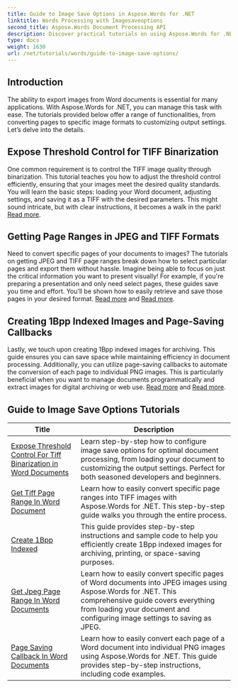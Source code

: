 ```yaml
---
title: Guide to Image Save Options in Aspose.Words for .NET
linktitle: Words Processing with Imagesaveoptions
second_title: Aspose.Words Document Processing API
description: Discover practical tutorials on using Aspose.Words for .NET to save images, with easy-to-follow steps and code samples for efficient document processing.
type: docs
weight: 1630
url: /net/tutorials/words/guide-to-image-save-options/
---
```

## Introduction

The ability to export images from Word documents is essential for many applications. With Aspose.Words for .NET, you can manage this task with ease. The tutorials provided below offer a range of functionalities, from converting pages to specific image formats to customizing output settings. Let’s delve into the details.

## Expose Threshold Control for TIFF Binarization

One common requirement is to control the TIFF image quality through binarization. This tutorial teaches you how to adjust the threshold control efficiently, ensuring that your images meet the desired quality standards. You will learn the basic steps: loading your Word document, adjusting settings, and saving it as a TIFF with the desired parameters. This might sound intricate, but with clear instructions, it becomes a walk in the park! [Read more](./expose-threshold-control-for-tiff-binarization-in-word-document/).

## Getting Page Ranges in JPEG and TIFF Formats

Need to convert specific pages of your documents to images? The tutorials on getting JPEG and TIFF page ranges break down how to select particular pages and export them without hassle. Imagine being able to focus on just the critical information you want to present visually! For example, if you're preparing a presentation and only need select pages, these guides save you time and effort. You’ll be shown how to easily retrieve and save those pages in your desired format. [Read more](./get-jpeg-page-range-word-document/) and [Read more](./get-tiff-page-range-word-document/).

## Creating 1Bpp Indexed Images and Page-Saving Callbacks

Lastly, we touch upon creating 1Bpp indexed images for archiving. This guide ensures you can save space while maintaining efficiency in document processing. Additionally, you can utilize page-saving callbacks to automate the conversion of each page to individual PNG images. This is particularly beneficial when you want to manage documents programmatically and extract images for digital archiving or web use. [Read more](./create-1bpp-indexed/) and [Read more](./page-saving-callback-word-document/).

 ## Guide to Image Save Options Tutorials
| Title | Description |
| --- | --- |
| [Expose Threshold Control For Tiff Binarization in Word Documents](./expose-threshold-control-for-tiff-binarization-in-word-document/) | Learn step-by-step how to configure image save options for optimal document processing, from loading your document to customizing the output settings. Perfect for both seasoned developers and beginners. |
| [Get Tiff Page Range In Word Document](./get-tiff-page-range-word-document/) | Learn how to easily convert specific page ranges into TIFF images with Aspose.Words for .NET. This step-by-step guide walks you through the entire process. |
| [Create 1Bpp Indexed](./create-1bpp-indexed/) | This guide provides step-by-step instructions and sample code to help you efficiently create 1Bpp indexed images for archiving, printing, or space-saving purposes. |
| [Get Jpeg Page Range In Word Documents](./get-jpeg-page-range-word-document/) | Learn how to easily convert specific pages of Word documents into JPEG images using Aspose.Words for .NET. This comprehensive guide covers everything from loading your document and configuring image settings to saving as JPEG. |
| [Page Saving Callback In Word Documents](./page-saving-callback-word-document/) | Learn how to easily convert each page of a Word document into individual PNG images using Aspose.Words for .NET. This guide provides step-by-step instructions, including code examples. |
